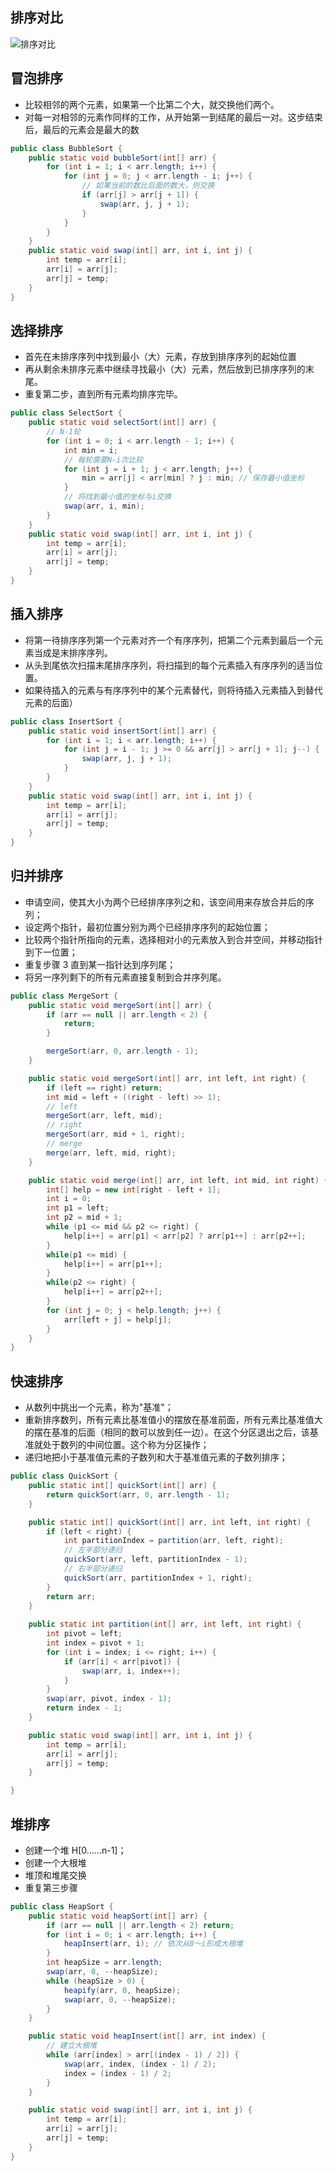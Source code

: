 ## 排序对比
![排序对比](https://www.pdai.tech/_images/alg/alg-sort-overview-1.png)

## 冒泡排序
- 比较相邻的两个元素，如果第一个比第二个大，就交换他们两个。
- 对每一对相邻的元素作同样的工作，从开始第一到结尾的最后一对。这步结束后，最后的元素会是最大的数

```java
public class BubbleSort {
    public static void bubbleSort(int[] arr) {
        for (int i = 1; i < arr.length; i++) {
            for (int j = 0; j < arr.length - i; j++) {
                // 如果当前的数比后面的数大，则交换
                if (arr[j] > arr[j + 1]) {
                    swap(arr, j, j + 1);
                }
            }
        }
    }
    public static void swap(int[] arr, int i, int j) {
        int temp = arr[i];
        arr[i] = arr[j];
        arr[j] = temp;       
    } 
}
```
## 选择排序
- 首先在未排序序列中找到最小（大）元素，存放到排序序列的起始位置
- 再从剩余未排序元素中继续寻找最小（大）元素，然后放到已排序序列的末尾。
- 重复第二步，直到所有元素均排序完毕。

```java
public class SelectSort {
    public static void selectSort(int[] arr) {
        // N-1轮
        for (int i = 0; i < arr.length - 1; i++) {
            int min = i;
            // 每轮需要N-i次比较
            for (int j = i + 1; j < arr.length; j++) {
                min = arr[j] < arr[min] ? j : min; // 保存最小值坐标
            }
            // 将找到最小值的坐标与i交换
            swap(arr, i, min);
        }
    }
    public static void swap(int[] arr, int i, int j) {
        int temp = arr[i];
        arr[i] = arr[j];
        arr[j] = temp;       
    } 
}
```

## 插入排序

- 将第一待排序序列第一个元素对齐一个有序序列，把第二个元素到最后一个元素当成是末排序序列。
- 从头到尾依次扫描末尾排序序列，将扫描到的每个元素插入有序序列的适当位置。
- 如果待插入的元素与有序序列中的某个元素替代，则将待插入元素插入到替代元素的后面）

```java
public class InsertSort {
    public static void insertSort(int[] arr) {
        for (int i = 1; i < arr.length; i++) {
            for (int j = i - 1; j >= 0 && arr[j] > arr[j + 1]; j--) {
                swap(arr, j, j + 1);
            }
        }
    }
    public static void swap(int[] arr, int i, int j) {
        int temp = arr[i];
        arr[i] = arr[j];
        arr[j] = temp;       
    } 
}
```

## 归并排序

- 申请空间，使其大小为两个已经排序序列之和，该空间用来存放合并后的序列；
- 设定两个指针，最初位置分别为两个已经排序序列的起始位置；
- 比较两个指针所指向的元素，选择相对小的元素放入到合并空间，并移动指针到下一位置；
- 重复步骤 3 直到某一指针达到序列尾；
- 将另一序列剩下的所有元素直接复制到合并序列尾。

```java
public class MergeSort {
    public static void mergeSort(int[] arr) {
        if (arr == null || arr.length < 2) {
            return;
        }

        mergeSort(arr, 0, arr.length - 1);
    }

    public static void mergeSort(int[] arr, int left, int right) {
        if (left == right) return;
        int mid = left + ((right - left) >> 1);
        // left
        mergeSort(arr, left, mid);
        // right
        mergeSort(arr, mid + 1, right);
        // merge
        merge(arr, left, mid, right);
    }

    public static void merge(int[] arr, int left, int mid, int right) {
        int[] help = new int[right - left + 1];
        int i = 0;
        int p1 = left;
        int p2 = mid + 1;
        while (p1 <= mid && p2 <= right) {
            help[i++] = arr[p1] < arr[p2] ? arr[p1++] : arr[p2++];
        }
        while(p1 <= mid) {
            help[i++] = arr[p1++];
        }
        while(p2 <= right) {
            help[i++] = arr[p2++];
        }
        for (int j = 0; j < help.length; j++) {
            arr[left + j] = help[j];
        }
    }
}
```

## 快速排序

- 从数列中挑出一个元素，称为"基准"；
- 重新排序数列，所有元素比基准值小的摆放在基准前面，所有元素比基准值大的摆在基准的后面（相同的数可以放到任一边）。在这个分区退出之后，该基准就处于数列的中间位置。这个称为分区操作；
- 递归地把小于基准值元素的子数列和大于基准值元素的子数列排序；

```java
public class QuickSort {
    public static int[] quickSort(int[] arr) {
        return quickSort(arr, 0, arr.length - 1);
    }

    public static int[] quickSort(int[] arr, int left, int right) {
        if (left < right) {
            int partitionIndex = partition(arr, left, right);
            // 左半部分递归
            quickSort(arr, left, partitionIndex - 1);
            // 右半部分递归
            quickSort(arr, partitionIndex + 1, right);
        }
        return arr;
    }
    
    public static int partition(int[] arr, int left, int right) {
        int pivot = left;
        int index = pivot + 1;
        for (int i = index; i <= right; i++) {
            if (arr[i] < arr[pivot]) {
                swap(arr, i, index++);
            }
        }
        swap(arr, pivot, index - 1);
        return index - 1;
    }

    public static void swap(int[] arr, int i, int j) {
        int temp = arr[i];
        arr[i] = arr[j];
        arr[j] = temp;
    }

}
```

## 堆排序

- 创建一个堆 H[0……n-1]；
- 创建一个大根堆
- 堆顶和堆尾交换
- 重复第三步骤

```java
public class HeapSort {
    public static void heapSort(int[] arr) {
        if (arr == null || arr.length < 2) return;
        for (int i = 0; i < arr.length; i++) {
            heapInsert(arr, i); // 依次从0～i形成大根堆
        }
        int heapSize = arr.length;
        swap(arr, 0, --heapSize);
        while (heapSize > 0) {
            heapify(arr, 0, heapSize);
            swap(arr, 0, --heapSize);
        }
    }

    public static void heapInsert(int[] arr, int index) {
        // 建立大根堆
        while (arr[index] > arr[(index - 1) / 2]) {
            swap(arr, index, (index - 1) / 2);
            index = (index - 1) / 2;
        }
    }

    public static void swap(int[] arr, int i, int j) {
        int temp = arr[i];
        arr[i] = arr[j];
        arr[j] = temp;
    }
}
```